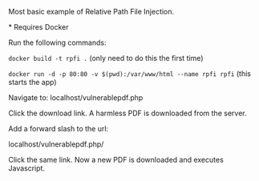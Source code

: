 Most basic example of Relative Path File Injection.

\* Requires Docker

Run the following commands:

`docker build -t rpfi .` (only need to do this the first time)

`docker run -d -p 80:80 -v $(pwd):/var/www/html --name rpfi rpfi` (this starts the app)

Navigate to:
localhost/vulnerablepdf.php

Click the download link. A harmless PDF is downloaded from the server.

Add a forward slash to the url:

localhost/vulnerablepdf.php/

Click the same link.
Now a new PDF is downloaded and executes Javascript.